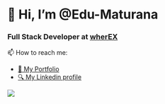 # 👋 Hi, I’m @Edu-Maturana

### Full Stack Developer at [wherEX](https://wherex.cl/)

📫 How to reach me:

- [📄 My Portfolio](https://eduardomaturana.netlify.app/)
- [🔍 My Linkedin profile](https://www.linkedin.com/in/eduardo-maturana-c%C3%A1ceres-27561b1b5/)

<img src="https://github-readme-stats.vercel.app/api/top-langs/?username=Edu-Maturana"/>


